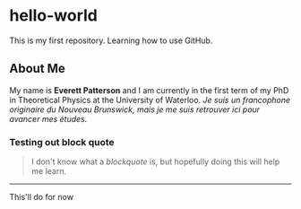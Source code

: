 # hello-world
This is my first repository. Learning how to use GitHub.

## About Me
My name is **Everett Patterson** and I am currently in the first term of my PhD in Theoretical Physics at the University of Waterloo. *Je suis un francophone originaire du Nouveau Brunswick, mais je me suis retrouver ici pour avancer mes études.*

### Testing out block quote
> I don't know what a *blockquote* is, but hopefully doing this will help me learn.


---
This'll do for now
